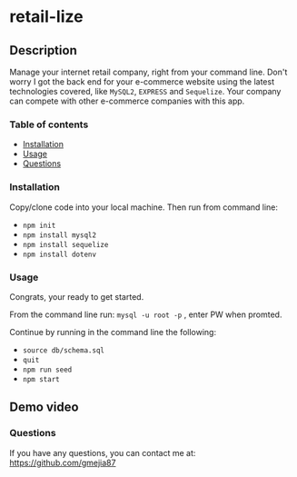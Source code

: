 # retail-lize

## Description

Manage your internet retail company, right from your command line. Don't worry I got the back end for your e-commerce website using the latest technologies covered, like `MySQL2`, `EXPRESS` and `Sequelize`. Your company can compete with other e-commerce companies with this app. 

### Table of contents

- [Installation](#installation)
- [Usage](#usage)
- [Questions](#questions)

### Installation

Copy/clone code into your local machine. Then run from command line: 
- `npm init`
- `npm install mysql2`
- `npm install sequelize`
- `npm install dotenv`

### Usage

Congrats, your ready to get started. 

From the command line run:
`mysql -u root -p`
, enter PW when promted. 

Continue by running in the command line the following:
- `source db/schema.sql`
- `quit`
- `npm run seed`
- `npm start`

## Demo video


### Questions

If you have any questions, you can contact me at:
https://github.com/gmejia87
